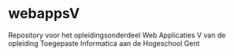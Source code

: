 # webappsV
Repository voor het opleidingsonderdeel Web Applicaties V van de opleiding Toegepaste Informatica aan de Hogeschool Gent
